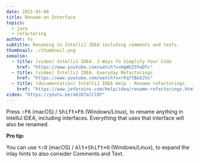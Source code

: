 ```yaml
---
date: 2021-01-08
title: Rename an Interface
topics:
  - java
  - refactoring
author: hs
subtitle: Renaming in IntelliJ IDEA including comments and texts.
thumbnail: ./thumbnail.png
seealso:
  - title: (video) IntelliJ IDEA. 3 Ways To Simplify Your Code
    href: "https://www.youtube.com/watch?v=HgWU25YwDfc"
  - title: (video) IntelliJ IDEA. Everyday Refactorings
    href: "https://www.youtube.com/watch?v=rPq7fBo5JVs"
  - title: (documentation) IntelliJ IDEA Help - Rename refactorings
    href: "https://www.jetbrains.com/help/idea/rename-refactorings.html"
video: "https://youtu.be/a6JD7alClDY"
---
```


Press <kbd>⇧F6</kbd> (macOS) / <kbd>Shift+F6</kbd> (Windows/Linux), to rename anything in IntelliJ IDEA, including interfaces. Everything that uses that interface will also be renamed.

**Pro tip:**

You can use <kbd>⌥⇧O</kbd> (macOS) / <kbd>Alt+Shift+O</kbd> (Windows/Linux), to expand the inlay hints to also consider Comments and Text.
